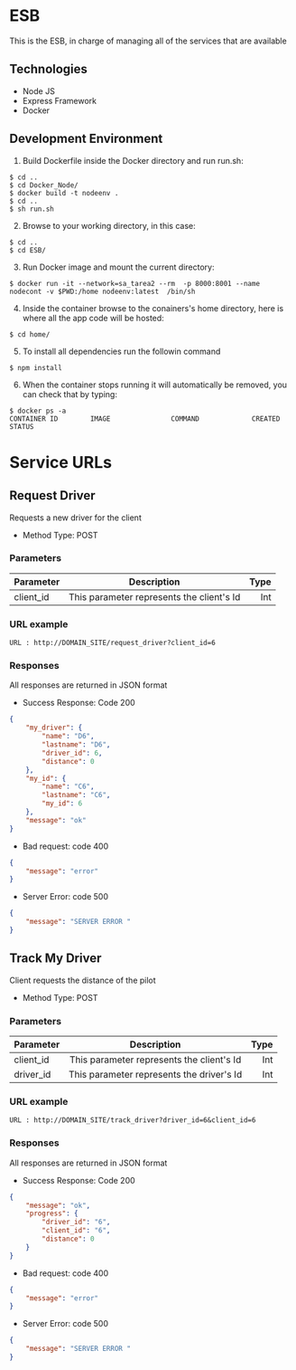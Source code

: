 # ESB
This is the ESB, in charge of managing all of the services that are available

## Technologies
* Node JS
* Express Framework
* Docker

## Development Environment
1. Build Dockerfile inside the Docker directory and run run.sh:
```docker
$ cd ..
$ cd Docker_Node/
$ docker build -t nodeenv .
$ cd ..
$ sh run.sh
```
2. Browse to your working directory, in this case:
```
$ cd ..
$ cd ESB/
```
3. Run Docker image and mount the current directory:
```docker
$ docker run -it --network=sa_tarea2 --rm  -p 8000:8001 --name nodecont -v $PWD:/home nodeenv:latest  /bin/sh
```
4. Inside the container browse to the conainers's home directory, here is where all the app code will be hosted:
```
$ cd home/
```
5. To install all dependencies run the followin command
```
$ npm install
```
6. When the container stops running it will automatically be removed, you can check that by typing:
```docker
$ docker ps -a
CONTAINER ID        IMAGE               COMMAND             CREATED          STATUS
```
# Service URLs

## Request Driver
Requests a new driver for the client
* Method Type: POST

### Parameters
<!---->
| Parameter     | Description | Type    |
| :---          |    :----:   |          ---: |
| client_id    | This parameter represents the client's Id      | Int   |
<!---->

### URL example
```
URL : http://DOMAIN_SITE/request_driver?client_id=6
```
### Responses
All responses are returned in JSON format
* Success Response: Code 200
```json
{
    "my_driver": {
        "name": "D6",
        "lastname": "D6",
        "driver_id": 6,
        "distance": 0
    },
    "my_id": {
        "name": "C6",
        "lastname": "C6",
        "my_id": 6
    },
    "message": "ok"
}
```
* Bad request: code 400
```json
{
    "message": "error"
}
```
* Server Error: code 500
```json
{
    "message": "SERVER ERROR "
}
```
## Track My Driver
Client requests the distance of the pilot
* Method Type: POST

### Parameters
<!---->
| Parameter     | Description | Type    |
| :---          |    :----:   |          ---: |
| client_id    | This parameter represents the client's Id      | Int   |
| driver_id    | This parameter represents the driver's Id      | Int   |
<!---->

### URL example
```
URL : http://DOMAIN_SITE/track_driver?driver_id=6&client_id=6
```
### Responses
All responses are returned in JSON format
* Success Response: Code 200
```json
{
    "message": "ok",
    "progress": {
        "driver_id": "6",
        "client_id": "6",
        "distance": 0
    }
}
```
* Bad request: code 400
```json
{
    "message": "error"
}
```
* Server Error: code 500
```json
{
    "message": "SERVER ERROR "
}
```